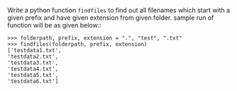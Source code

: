 Write a python function ``findfiles`` to find out all filenames which start with a given prefix and have given extension from given folder. sample run of function will be as given below::

```
>>> folderpath, prefix, extension = ".", "test", ".txt"
>>> findfiles(folderpath, prefix, extension)
['testdata1.txt',
'testdata2.txt',
'testdata3.txt',
'testdata4.txt',
'testdata5.txt',
'testdata6.txt']

```
